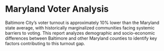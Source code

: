 # Maryland Voter Analysis

Baltimore City’s voter turnout is approximately 10% lower than the Maryland state average, with historically marginalized communities facing systemic barriers to voting. This report analyzes demographic and socio-economic differences between Baltimore and other Maryland counties to identify key factors contributing to this turnout gap.
